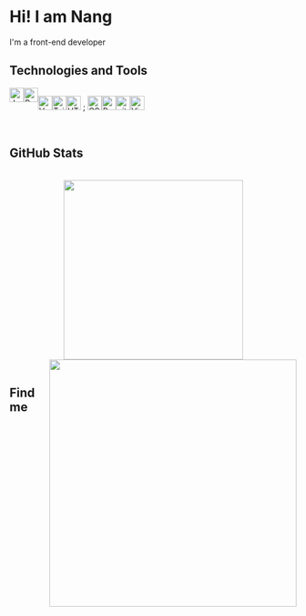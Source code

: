 <h1>Hi! I am Nang</h1>
<span>I'm a front-end developer</span>
<h2>Technologies and Tools</h2>

<div style="display:flex;">
<span><img src="https://img.shields.io/badge/JavaScript-282C34?logo=javascript&logoColor=F7DF1E" alt="JavaScript logo"
        title="JavaScript" height="25" /></span>
<span><img src="https://img.shields.io/badge/ReactJS-282C34?logo=react&logoColor=61DAFB" alt="ReactJS logo"
        title="ReactJS" height="25" /></span>

<span><img src="https://img.shields.io/badge/Vue.js-282C34?logo=vue.js&logoColor=4FC08D" alt="Vue.js logo"
        title="Vue.js" height="25" /></span>

<span><img src="https://img.shields.io/badge/Tailwind%20CSS-282C34?logo=tailwind-css&logoColor=38B2AC"
        alt="TailwindCSS logo" title="TailwindCSS" height="25" /></span>

<span><img src="https://img.shields.io/badge/HTML5-282C34?logo=html5&logoColor=E34F26" alt="HTML5 logo" title="HTML5"
        height="25" /></span>
;
<span><img src="https://img.shields.io/badge/CSS3-282C34?logo=css3&logoColor=1572B6" alt="CSS3 logo" title="CSS3"
        height="25" /></span>

<span><img src="https://img.shields.io/badge/Bootstrap-282C34?logo=bootstrap&logoColor=7952B3" alt="Bootstrap logo"
        title="Bootstrap" height="25" /></span>

<span><img src="https://img.shields.io/badge/git-282C34?logo=git&logoColor=F05032" alt="git logo" title="git"
        height="25" /></span>

<span><img src="https://img.shields.io/badge/VS%20Code-282C34?logo=visual-studio-code&logoColor=007ACC"
        alt="Visual Studio Code logo" title="Visual Studio Code" height="25" /></span>

</div>

<br>
<h2>GitHub Stats</h2>
<br>
<div align=center>
  <a href="#" title="Trungquandev">
    <img width="315" align="center" src="https://github-readme-stats.vercel.app/api/top-langs/?username=Tannang0903&hide=c%23,powershell,Mathematica,Ruby,Objective-C,Objective-C%2b%2b,Cuda&title_color=61dafb&text_color=ffffff&icon_color=61dafb&bg_color=20232a&langs_count=8&layout=compact&border_color=61dafb&hide_border=true" />
  </a>
  <a href="#" title="Trungquandev">
    <img align="right" width="434" src="https://github-readme-stats.vercel.app/api?username=Tannang0903&show_icons=true&theme=react&border_color=61dafb&hide_border=true" />
  </a>
</div>

<br>
<h2>Find me</h2>
<br>
<div style="display: flex;">
  <a href="https://www.facebook.com/tn.9.3.02/" target="blank">
    <img src="https://img.icons8.com/bubbles/100/000000/facebook-new.png" alt="" />
  </a>
  <a href="https://github.com/Tannang0903" target="blank">
    <img src="https://icons8.com/icon/12599/github" alt="" />
  </a>
  <a href="https://www.instagram.com/tn.9.3.02/" target="blank">
    <img src="https://img.icons8.com/bubbles/100/000000/instagram.png" alt="" />
  </a>
  <a href="mailto:tannang09032002@gmail.com" target="top">
    <img src="https://img.icons8.com/bubbles/100/000000/apple-mail.png" alt="" />
  </a>
</div>

<br>
